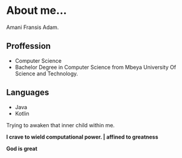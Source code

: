 # About me...

Amani Fransis Adam.

## Proffession
- Computer Science
- Bachelor Degree in Computer Science from Mbeya University Of Science and Technology.

## Languages
- Java
- Kotlin

Trying to awaken that inner child within me.

__I crave to wield computational power. | affined to greatness__

**God is great**
